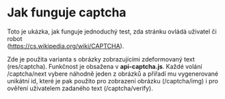 # Jak funguje captcha

Toto je ukázka, jak funguje jednoduchý test, zda stránku ovládá uživatel či robot  
(https://cs.wikipedia.org/wiki/CAPTCHA). 

Zde je použita varianta s obrázky zobrazujícími zdeformovaný text (res/captcha). 
Funkčnost je obsažena v **api-captcha.js**. Každé volání /captcha/next vybere náhodně jeden z obrázků 
a přiřadí mu vygenerované unikátní id, které je pak použito pro zobrazení obrázku (/captcha/img) 
i pro ověření uživatelem zadaného text (/captcha/verify).  

